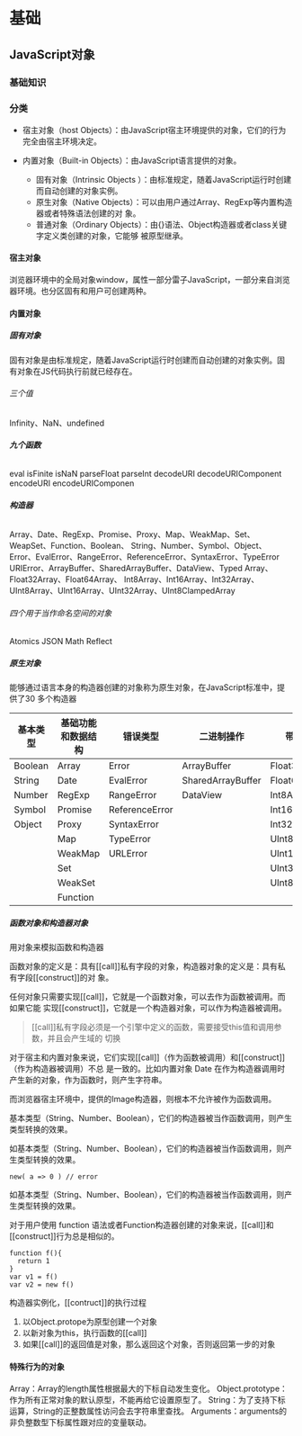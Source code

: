# 基础

## JavaScript对象

### 基础知识

### 分类

- 宿主对象（host	Objects）：由JavaScript宿主环境提供的对象，它们的行为完全由宿主环境决定。

- 内置对象（Built-in	Objects）：由JavaScript语言提供的对象。 
  - 固有对象（Intrinsic	Objects	）：由标准规定，随着JavaScript运行时创建而自动创建的对象实例。
  - 原生对象（Native	Objects）：可以由用户通过Array、RegExp等内置构造器或者特殊语法创建的对 象。
  - 普通对象（Ordinary	Objects）：由{}语法、Object构造器或者class关键字定义类创建的对象，它能够 被原型继承。

#### 宿主对象

浏览器环境中的全局对象window，属性一部分雷子JavaScript，一部分来自浏览器环境。也分区固有和用户可创建两种。

#### 内置对象

##### 固有对象

固有对象是由标准规定，随着JavaScript运行时创建而自动创建的对象实例。固有对象在JS代码执行前就已经存在。

###### 三个值

 Infinity、NaN、undefined

###### **九个函数**

eval
isFinite
isNaN
parseFloat
parseInt
decodeURI
decodeURIComponent
encodeURI
encodeURIComponen

###### **构造器**

Array、Date、RegExp、Promise、Proxy、Map、WeakMap、Set、WeapSet、Function、Boolean、 String、Number、Symbol、Object、Error、EvalError、RangeError、ReferenceError、SyntaxError、TypeError URIError、ArrayBuffer、SharedArrayBuffer、DataView、Typed	Array、Float32Array、Float64Array、 Int8Array、Int16Array、Int32Array、UInt8Array、UInt16Array、UInt32Array、UInt8ClampedArray

###### 四个用于当作命名空间的对象

Atomics
JSON
Math
Reflect

##### 原生对象

能够通过语言本身的构造器创建的对象称为原生对象，在JavaScript标准中，提供了30 多个构造器

| 基本类型 | 基础功能和数据结构 | 错误类型       | 二进制操作        | 带类型的数组      |
| -------- | ------------------ | -------------- | ----------------- | ----------------- |
| Boolean  | Array              | Error          | ArrayBuffer       | Float32Array      |
| String   | Date               | EvalError      | SharedArrayBuffer | Float64Array      |
| Number   | RegExp             | RangeError     | DataView          | Int8Array         |
| Symbol   | Promise            | ReferenceError |                   | Int16Array        |
| Object   | Proxy              | SyntaxError    |                   | Int32Array        |
|          | Map                | TypeError      |                   | UInt8Array        |
|          | WeakMap            | URLError       |                   | UInt16Array       |
|          | Set                |                |                   | UInt32Array       |
|          | WeakSet            |                |                   | UInt8ClampedArray |
|          | Function           |                |                   |                   |

##### 函数对象和构造器对象

用对象来模拟函数和构造器

函数对象的定义是：具有[[call]]私有字段的对象，构造器对象的定义是：具有私有字段[[construct]]的对 象。

任何对象只需要实现[[call]]，它就是一个函数对象，可以去作为函数被调用。而如果它能 实现[[construct]]，它就是一个构造器对象，可以作为构造器被调用。

> [[call]]私有字段必须是一个引擎中定义的函数，需要接受this值和调用参数，并且会产生域的 切换

对于宿主和内置对象来说，它们实现[[call]]（作为函数被调用）和[[construct]]（作为构造器被调用）不总 是一致的。比如内置对象	Date	在作为构造器调用时产生新的对象，作为函数时，则产生字符串。

而浏览器宿主环境中，提供的Image构造器，则根本不允许被作为函数调用。

基本类型（String、Number、Boolean），它们的构造器被当作函数调用，则产生类型转换的效果。

如基本类型（String、Number、Boolean），它们的构造器被当作函数调用，则产生类型转换的效果。

```
new( a => 0 ) // error
```

如基本类型（String、Number、Boolean），它们的构造器被当作函数调用，则产生类型转换的效果。

对于用户使用	function	语法或者Function构造器创建的对象来说，[[call]]和[[construct]]行为总是相似的。

```
function f(){
  return 1
}
var v1 = f()
var v2 = new f()
```

构造器实例化，[[contruct]]的执行过程

1. 以Object.protope为原型创建一个对象
2. 以新对象为this，执行函数的[[call]]
3. 如果[[call]]的返回值是对象，那么返回这个对象，否则返回第一步的对象

#### 特殊行为的对象

Array：Array的length属性根据最大的下标自动发生变化。
Object.prototype：作为所有正常对象的默认原型，不能再给它设置原型了。
String：为了支持下标运算，String的正整数属性访问会去字符串里查找。
Arguments：arguments的非负整数型下标属性跟对应的变量联动。

